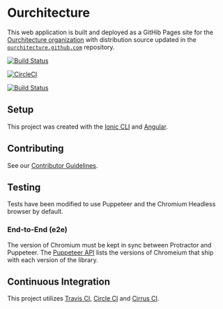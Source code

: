 # Ourchitecture

This web application is built and deployed as a GitHib Pages site for the [Ourchitecture organization](https://ourchitecture.github.io/) with distribution source updated in the [`ourchitecture.github.com`](https://github.com/ourchitecture/ourchitecture.github.com) repository.

[![Build Status](https://travis-ci.org/ourchitecture/site-ionic-ng.svg?branch=master)](https://travis-ci.org/ourchitecture/site-ionic-ng)

[![CircleCI](https://circleci.com/gh/ourchitecture/site-ionic-ng.svg?style=svg)](https://circleci.com/gh/ourchitecture/site-ionic-ng)

[![Build Status](https://api.cirrus-ci.com/github/ourchitecture/site-ionic-ng.svg)](https://cirrus-ci.com/github/ourchitecture/site-ionic-ng)


## Setup

This project was created with the [Ionic CLI](http://ionicframework.com/docs/v2/cli/start/) and [Angular](https://angular.io).

## Contributing

See our [Contributor Guidelines](.github/CONTRIBUTING.md).

## Testing

Tests have been modified to use Puppeteer and the Chromium Headless browser by default.

### End-to-End (e2e)

The version of Chromium must be kept in sync between Protractor and Puppeteer. The [Puppeteer API](https://github.com/GoogleChrome/puppeteer/blob/master/docs/api.md) lists the versions of Chromeium that ship with each version of the library.

## Continuous Integration

This project utilizes [Travis CI](https://travis-ci.org), [Circle CI](https://circleci.com/) and [Cirrus CI](https://cirrus-ci.com/).
